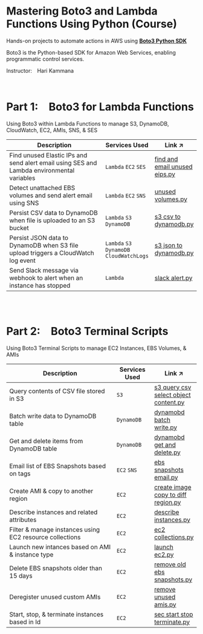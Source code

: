 # Mastering Boto3 and Lambda Functions Using Python (Course)

Hands-on projects to automate actions in AWS using [**Boto3 Python SDK**](https://boto3.amazonaws.com/v1/documentation/api/latest/index.html)

Boto3 is the Python-based SDK for Amazon Web Services, enabling programmatic control services.

Instructor: Hari Kammana

<br/>

# Part 1: Boto3 for Lambda Functions
Using Boto3 within Lambda Functions to manage S3, DynamoDB, CloudWatch, EC2, AMIs, SNS, & SES


<table>
    <thead>
        <tr>
            <th>Description</th>
            <th>Services Used</th>
            <th>Link ↗</th>
        </tr>
    </thead>
    <tbody>
        <tr>
            <td width="60%">Find unused Elastic IPs and send alert email using SES and Lambda environmental variables</td>
            <td width="20%"><code>Lambda</code> <code>EC2</code> <code>SES</code></td>
            <td width="20%" ><a href="https://github.com/williamlewis/boto3-lambda-funcs/blob/main/01%20-%20Boto3%20Lambda%20Functions/find_and_email_unused_eips.py">find and email unused eips.py</a></td>
        </tr>
        <tr>
            <td width="60%">Detect unattached EBS volumes and send alert email using SNS</td>
            <td width="20%"><code>Lambda</code> <code>EC2</code> <code>SNS</code></td>
            <td width="20%"><a href="https://github.com/williamlewis/boto3-lambda-funcs/blob/main/01%20-%20Boto3%20Lambda%20Functions/unused_volumes.py">unused volumes.py</a></td>
        </tr>
        <tr>
            <td width="60%">Persist CSV data to DynamoDB when file is uploaded to an S3 bucket</td>
            <td width="20%"><code>Lambda</code> <code>S3</code> <code>DynamoDB</code></td>
            <td width="20%"><a href="https://github.com/williamlewis/boto3-lambda-funcs/blob/main/01%20-%20Boto3%20Lambda%20Functions/s3_csv_to_dynamodb.py">s3 csv to dynamodb.py</a></td>
        </tr>
        <tr>
            <td width="60%">Persist JSON data to DynamoDB when S3 file upload triggers a CloudWatch log event</td>
            <td width="20%"><code>Lambda</code> <code>S3</code> <code>DynamoDB</code> <code>CloudWatchLogs</code></td>
            <td width="20%"><a href="https://github.com/williamlewis/boto3-lambda-funcs/blob/main/01%20-%20Boto3%20Lambda%20Functions/s3_json_to_dynamodb.py">s3 json to dynamodb.py</a></td>
        </tr>
        <tr>
            <td width="60%">Send Slack message via webhook to alert when an instance has stopped</td>
            <td width="20%"><code>Lambda</code></td>
            <td width="20%"><a href="https://github.com/williamlewis/boto3-lambda-funcs/blob/main/01%20-%20Boto3%20Lambda%20Functions/slack_alert.py">slack alert.py</a></td>
        </tr>
    </tbody>
</table>

<br/>
<br/>

# Part 2: Boto3 Terminal Scripts
Using Boto3 Terminal Scripts to manage EC2 Instances, EBS Volumes, & AMIs


<table>
    <thead>
        <tr>
            <th>Description</th>
            <th>Services Used</th>
            <th>Link ↗</th>
        </tr>
    </thead>
    <tbody>
        <tr>
            <td width="60%">Query contents of CSV file stored in S3</td>
            <td width="20%"><code>S3</code></td>
            <td width="20%"><a href="https://github.com/williamlewis/boto3-lambda-funcs/blob/main/02%20-%20Boto3%20Terminal%20Scripts/s3_query_csv_select_object_content.py">s3 query csv select object content.py</a></td>
        </tr>
        <tr>
            <td width="60%">Batch write data to DynamoDB table</td>
            <td width="20%"><code>DynamoDB</code></td>
            <td width="20%"><a href="https://github.com/williamlewis/boto3-lambda-funcs/blob/main/02%20-%20Boto3%20Terminal%20Scripts/dynamobd_batch_write.py">dynamobd batch write.py</a></td>
        </tr>
        <tr>
            <td width="60%">Get and delete items from DynamoDB table</td>
            <td width="20%"><code>DynamoDB</code></td>
            <td width="20%"><a href="https://github.com/williamlewis/boto3-lambda-funcs/blob/main/02%20-%20Boto3%20Terminal%20Scripts/dynamobd_get_and_delete.py">dynamobd get and delete.py</a></td>
        </tr>
        <tr>
            <td width="60%">Email list of EBS Snapshots based on tags</td>
            <td width="20%"><code>EC2</code> <code>SNS</code></td>
            <td width="20%"><a href="https://github.com/williamlewis/boto3-lambda-funcs/blob/main/02%20-%20Boto3%20Terminal%20Scripts/ebs_snapshots_email.py">ebs snapshots email.py</a></td>
        </tr>
        <tr>
            <td width="60%">Create AMI & copy to another region</td>
            <td width="20%"><code>EC2</code></td>
            <td width="20%"><a href="https://github.com/williamlewis/boto3-lambda-funcs/blob/main/02%20-%20Boto3%20Terminal%20Scripts/create_image_copy_to_diff_region.py">create image copy to diff region.py</a></td>
        </tr>
        <tr>
            <td width="60%">Describe instances and related attributes</td>
            <td width="20%"><code>EC2</code></td>
            <td width="20%"><a href="https://github.com/williamlewis/boto3-lambda-funcs/blob/main/02%20-%20Boto3%20Terminal%20Scripts/describe_instances.py">describe instances.py</a></td>
        </tr>
        <tr>
            <td width="60%">Filter & manage instances using EC2 resource collections</td>
            <td width="20%"><code>EC2</code></td>
            <td width="20%"><a href="https://github.com/williamlewis/boto3-lambda-funcs/blob/main/02%20-%20Boto3%20Terminal%20Scripts/ec2_collections.py">ec2 collections.py</a></td>
        </tr>
        <tr>
            <td width="60%">Launch new intances based on AMI & instance type</td>
            <td width="20%"><code>EC2</code></td>
            <td width="20%"><a href="https://github.com/williamlewis/boto3-lambda-funcs/blob/main/02%20-%20Boto3%20Terminal%20Scripts/launch_ec2.py">launch ec2.py</a></td>
        </tr>
        <tr>
            <td width="60%">Delete EBS snapshots older than 15 days</td>
            <td width="20%"><code>EC2</code></td>
            <td width="20%"><a href="https://github.com/williamlewis/boto3-lambda-funcs/blob/main/02%20-%20Boto3%20Terminal%20Scripts/remove_old_ebs_snapshots.py">remove old ebs snapshots.py</a></td>
        </tr>
        <tr>
            <td width="60%">Deregister unused custom AMIs</td>
            <td width="20%"><code>EC2</code></td>
            <td width="20%"><a href="https://github.com/williamlewis/boto3-lambda-funcs/blob/main/02%20-%20Boto3%20Terminal%20Scripts/remove_unused_amis.py">remove unused amis.py</a></td>
        </tr>
        <tr>
            <td width="60%">Start, stop, & terminate instances based in Id</td>
            <td width="20%"><code>EC2</code></td>
            <td width="20%"><a href="https://github.com/williamlewis/boto3-lambda-funcs/blob/main/02%20-%20Boto3%20Terminal%20Scripts/sec_start_stop_terminate.py">sec start stop terminate.py</a></td>
        </tr>
    </tbody>
</table>
